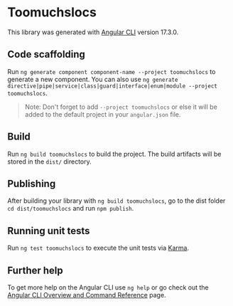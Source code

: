 # Toomuchslocs

This library was generated with [Angular CLI](https://github.com/angular/angular-cli) version 17.3.0.

## Code scaffolding

Run `ng generate component component-name --project toomuchslocs` to generate a new component. You can also use `ng generate directive|pipe|service|class|guard|interface|enum|module --project toomuchslocs`.
> Note: Don't forget to add `--project toomuchslocs` or else it will be added to the default project in your `angular.json` file. 

## Build

Run `ng build toomuchslocs` to build the project. The build artifacts will be stored in the `dist/` directory.

## Publishing

After building your library with `ng build toomuchslocs`, go to the dist folder `cd dist/toomuchslocs` and run `npm publish`.

## Running unit tests

Run `ng test toomuchslocs` to execute the unit tests via [Karma](https://karma-runner.github.io).

## Further help

To get more help on the Angular CLI use `ng help` or go check out the [Angular CLI Overview and Command Reference](https://angular.io/cli) page.
